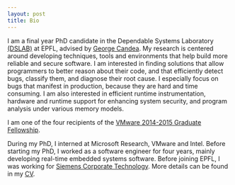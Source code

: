 ```yaml
---
layout: post
title: Bio
---
```


I am a final year PhD candidate in the Dependable Systems Laboratory [(DSLAB)](http://dslab.epfl.ch/) at EPFL, advised by [George Candea](http://people.epfl.ch/george.candea). My research is centered around developing techniques, tools and environments that help build more reliable and secure software. I am interested in finding solutions that allow programmers to better reason about their code, and that efficiently detect bugs, classify them, and diagnose their root cause. I especially focus on bugs that manifest in production, because they are hard and time consuming. I am also interested in efficient runtime instrumentation, hardware and runtime support for enhancing system security, and program analysis under various memory models.

I am one of the four recipients of the <a href="https://labs.vmware.com/academic/vmware-2014-2015-graduate-fellowships" target="_top">VMware 2014-2015 Graduate Fellowship</a>.

During my PhD, I interned at Microsoft Research, VMware and Intel. Before starting my PhD, I worked as a software engineer for four years, mainly developing real-time embedded systems software. Before joining EPFL, I was working for <a href="http://www.siemens.com/corporate-technology/en/index.php">Siemens Corporate Technology</a>. More details can be found in my <a href="{{ site.baseurl }}public/cv.pdf">CV</a>.
